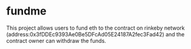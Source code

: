 # fundme

This project allows users to fund eth to the contract on rinkeby network (address:0x3fDDEc9393Ae0Be5DFcAd05E24187A2fec3Fad42) and the contract owner can withdraw the funds.

